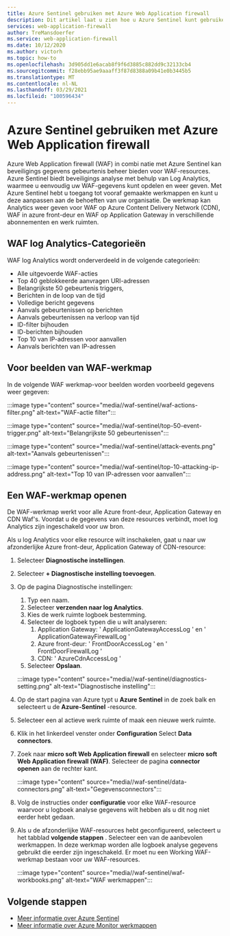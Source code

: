 ```yaml
---
title: Azure Sentinel gebruiken met Azure Web Application firewall
description: Dit artikel laat u zien hoe u Azure Sentinel kunt gebruiken met Azure Web Application firewall (WAF)
services: web-application-firewall
author: TreMansdoerfer
ms.service: web-application-firewall
ms.date: 10/12/2020
ms.author: victorh
ms.topic: how-to
ms.openlocfilehash: 3d905dd1e6acab8f9f6d3885c882dd9c32133cb4
ms.sourcegitcommit: f28ebb95ae9aaaff3f87d8388a09b41e0b3445b5
ms.translationtype: MT
ms.contentlocale: nl-NL
ms.lasthandoff: 03/29/2021
ms.locfileid: "100596434"
---
```

# <a name="using-azure-sentinel-with-azure-web-application-firewall"></a>Azure Sentinel gebruiken met Azure Web Application firewall

Azure Web Application firewall (WAF) in combi natie met Azure Sentinel kan beveiligings gegevens gebeurtenis beheer bieden voor WAF-resources. Azure Sentinel biedt beveiligings analyse met behulp van Log Analytics, waarmee u eenvoudig uw WAF-gegevens kunt opdelen en weer geven. Met Azure Sentinel hebt u toegang tot vooraf gemaakte werkmappen en kunt u deze aanpassen aan de behoeften van uw organisatie. De werkmap kan Analytics weer geven voor WAF op Azure Content Delivery Network (CDN), WAF in azure front-deur en WAF op Application Gateway in verschillende abonnementen en werk ruimten.

## <a name="waf-log-analytics-categories"></a>WAF log Analytics-Categorieën

WAF log Analytics wordt onderverdeeld in de volgende categorieën:  

- Alle uitgevoerde WAF-acties 
- Top 40 geblokkeerde aanvragen URI-adressen 
- Belangrijkste 50 gebeurtenis triggers,  
- Berichten in de loop van de tijd 
- Volledige bericht gegevens 
- Aanvals gebeurtenissen op berichten  
- Aanvals gebeurtenissen na verloop van tijd 
- ID-filter bijhouden 
- ID-berichten bijhouden 
- Top 10 van IP-adressen voor aanvallen 
- Aanvals berichten van IP-adressen 

## <a name="waf-workbook-examples"></a>Voor beelden van WAF-werkmap

In de volgende WAF werkmap-voor beelden worden voorbeeld gegevens weer gegeven:

:::image type="content" source="media//waf-sentinel/waf-actions-filter.png" alt-text="WAF-actie filter":::

:::image type="content" source="media//waf-sentinel/top-50-event-trigger.png" alt-text="Belangrijkste 50 gebeurtenissen":::

:::image type="content" source="media//waf-sentinel/attack-events.png" alt-text="Aanvals gebeurtenissen":::

:::image type="content" source="media//waf-sentinel/top-10-attacking-ip-address.png" alt-text="Top 10 van IP-adressen voor aanvallen":::

## <a name="launch-a-waf-workbook"></a>Een WAF-werkmap openen

De WAF-werkmap werkt voor alle Azure front-deur, Application Gateway en CDN Waf's. Voordat u de gegevens van deze resources verbindt, moet log Analytics zijn ingeschakeld voor uw bron. 

Als u log Analytics voor elke resource wilt inschakelen, gaat u naar uw afzonderlijke Azure front-deur, Application Gateway of CDN-resource:

1. Selecteer **Diagnostische instellingen**.
2. Selecteer **+ Diagnostische instelling toevoegen**. 
3. Op de pagina Diagnostische instellingen:
   1. Typ een naam. 
   1. Selecteer **verzenden naar log Analytics**. 
   1. Kies de werk ruimte logboek bestemming. 
   1. Selecteer de logboek typen die u wilt analyseren:
      1. Application Gateway: ' ApplicationGatewayAccessLog ' en ' ApplicationGatewayFirewallLog '
      1. Azure front-deur: ' FrontDoorAccessLog ' en ' FrontDoorFirewallLog '
      1. CDN: ' AzureCdnAccessLog '
   1. Selecteer **Opslaan**.

   :::image type="content" source="media//waf-sentinel/diagnostics-setting.png" alt-text="Diagnostische instelling":::

4. Op de start pagina van Azure typt u **Azure Sentinel** in de zoek balk en selecteert u de **Azure-Sentinel** -resource. 
2. Selecteer een al actieve werk ruimte of maak een nieuwe werk ruimte. 
3. Klik in het linkerdeel venster onder **Configuration** Select **Data connectors**.
4. Zoek naar **micro soft Web Application firewall** en selecteer **micro soft Web Application firewall (WAF)**. Selecteer de pagina **connector openen** aan de rechter kant.

   :::image type="content" source="media//waf-sentinel/data-connectors.png" alt-text="Gegevensconnectors":::

8. Volg de instructies onder **configuratie** voor elke WAF-resource waarvoor u logboek analyse gegevens wilt hebben als u dit nog niet eerder hebt gedaan.
6. Als u de afzonderlijke WAF-resources hebt geconfigureerd, selecteert u het tabblad **volgende stappen** . Selecteer een van de aanbevolen werkmappen. In deze werkmap worden alle logboek analyse gegevens gebruikt die eerder zijn ingeschakeld. Er moet nu een Working WAF-werkmap bestaan voor uw WAF-resources.

   :::image type="content" source="media//waf-sentinel/waf-workbooks.png" alt-text="WAF werkmappen":::


## <a name="next-steps"></a>Volgende stappen

- [Meer informatie over Azure Sentinel](../sentinel/overview.md)
- [Meer informatie over Azure Monitor werkmappen](../azure-monitor/visualize/workbooks-overview.md)
